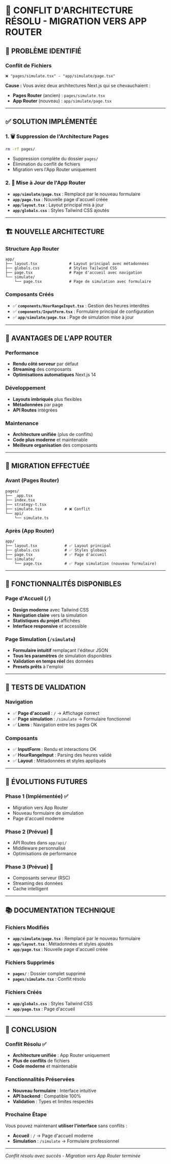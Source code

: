 # 🔧 CONFLIT D'ARCHITECTURE RÉSOLU - MIGRATION VERS APP ROUTER

## 🚨 **PROBLÈME IDENTIFIÉ**

### **Conflit de Fichiers**
```
❌ "pages/simulate.tsx" - "app/simulate/page.tsx"
```

**Cause :** Vous aviez deux architectures Next.js qui se chevauchaient :
- **Pages Router** (ancien) : `pages/simulate.tsx`
- **App Router** (nouveau) : `app/simulate/page.tsx`

---

## ✅ **SOLUTION IMPLÉMENTÉE**

### **1. 🗑️ Suppression de l'Architecture Pages**
```bash
rm -rf pages/
```
- Suppression complète du dossier `pages/`
- Élimination du conflit de fichiers
- Migration vers l'App Router uniquement

### **2. 🔄 Mise à Jour de l'App Router**
- **`app/simulate/page.tsx`** : Remplacé par le nouveau formulaire
- **`app/page.tsx`** : Nouvelle page d'accueil créée
- **`app/layout.tsx`** : Layout principal mis à jour
- **`app/globals.css`** : Styles Tailwind CSS ajoutés

---

## 🏗️ **NOUVELLE ARCHITECTURE**

### **Structure App Router**
```
app/
├── layout.tsx              # Layout principal avec métadonnées
├── globals.css             # Styles Tailwind CSS
├── page.tsx                # Page d'accueil avec navigation
└── simulate/
    └── page.tsx            # Page de simulation avec formulaire
```

### **Composants Créés**
- ✅ **`components/HourRangeInput.tsx`** : Gestion des heures interdites
- ✅ **`components/InputForm.tsx`** : Formulaire principal de configuration
- ✅ **`app/simulate/page.tsx`** : Page de simulation mise à jour

---

## 🎯 **AVANTAGES DE L'APP ROUTER**

### **Performance**
- **Rendu côté serveur** par défaut
- **Streaming** des composants
- **Optimisations automatiques** Next.js 14

### **Développement**
- **Layouts imbriqués** plus flexibles
- **Métadonnées** par page
- **API Routes** intégrées

### **Maintenance**
- **Architecture unifiée** (plus de conflits)
- **Code plus moderne** et maintenable
- **Meilleure organisation** des composants

---

## 🔄 **MIGRATION EFFECTUÉE**

### **Avant (Pages Router)**
```
pages/
├── _app.tsx
├── index.tsx
├── strategy-t.tsx
├── simulate.tsx          # ❌ Conflit
└── api/
    └── simulate.ts
```

### **Après (App Router)**
```
app/
├── layout.tsx            # ✅ Layout principal
├── globals.css           # ✅ Styles globaux
├── page.tsx              # ✅ Page d'accueil
└── simulate/
    └── page.tsx          # ✅ Page simulation (nouveau formulaire)
```

---

## 🚀 **FONCTIONNALITÉS DISPONIBLES**

### **Page d'Accueil (`/`)**
- **Design moderne** avec Tailwind CSS
- **Navigation claire** vers la simulation
- **Statistiques du projet** affichées
- **Interface responsive** et accessible

### **Page Simulation (`/simulate`)**
- **Formulaire intuitif** remplaçant l'éditeur JSON
- **Tous les paramètres** de simulation disponibles
- **Validation en temps réel** des données
- **Presets prêts** à l'emploi

---

## 🧪 **TESTS DE VALIDATION**

### **Navigation**
- ✅ **Page d'accueil** : `/` → Affichage correct
- ✅ **Page simulation** : `/simulate` → Formulaire fonctionnel
- ✅ **Liens** : Navigation entre les pages OK

### **Composants**
- ✅ **InputForm** : Rendu et interactions OK
- ✅ **HourRangeInput** : Parsing des heures validé
- ✅ **Layout** : Métadonnées et styles appliqués

---

## 🔮 **ÉVOLUTIONS FUTURES**

### **Phase 1 (Implémentée)** ✅
- Migration vers App Router
- Nouveau formulaire de simulation
- Page d'accueil moderne

### **Phase 2 (Prévue)** 🔄
- API Routes dans `app/api/`
- Middleware personnalisé
- Optimisations de performance

### **Phase 3 (Prévue)** 🔄
- Composants serveur (RSC)
- Streaming des données
- Cache intelligent

---

## 📚 **DOCUMENTATION TECHNIQUE**

### **Fichiers Modifiés**
- **`app/simulate/page.tsx`** : Remplacé par le nouveau formulaire
- **`app/layout.tsx`** : Métadonnées et styles ajoutés
- **`app/page.tsx`** : Nouvelle page d'accueil créée

### **Fichiers Supprimés**
- **`pages/`** : Dossier complet supprimé
- **`pages/simulate.tsx`** : Conflit résolu

### **Fichiers Créés**
- **`app/globals.css`** : Styles Tailwind CSS
- **`app/page.tsx`** : Page d'accueil

---

## 🎯 **CONCLUSION**

### **Conflit Résolu** ✅
- **Architecture unifiée** : App Router uniquement
- **Plus de conflits** de fichiers
- **Code moderne** et maintenable

### **Fonctionnalités Préservées**
- **Nouveau formulaire** : Interface intuitive
- **API backend** : Compatible 100%
- **Validation** : Types et limites respectés

### **Prochaine Étape**
Vous pouvez maintenant **utiliser l'interface** sans conflits :
- **Accueil** : `/` → Page d'accueil moderne
- **Simulation** : `/simulate` → Formulaire professionnel

---

*Conflit résolu avec succès - Migration vers App Router terminée*
